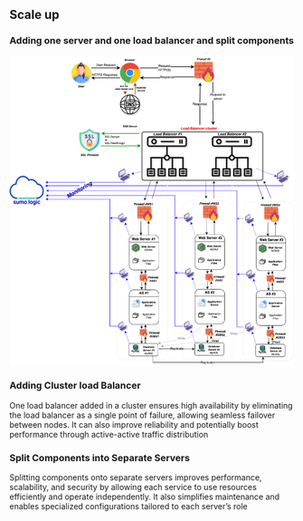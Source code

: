 ## Scale up

### Adding one server and one load balancer and split components

![scaleup](https://github.com/vlldnt/holbertonschool-system_engineering-devops/blob/main/web_infrastructure_design/images/3-scale_up.png?raw=true)

### Adding Cluster load Balancer
One load balancer added in a cluster ensures high availability by eliminating the load balancer as a single point of failure, allowing seamless failover between nodes. It can also improve reliability and potentially boost performance through active-active traffic distribution

### Split Components into Separate Servers
Splitting components onto separate servers improves performance, scalability, and security by allowing each service to use resources efficiently and operate independently. It also simplifies maintenance and enables specialized configurations tailored to each server’s role

